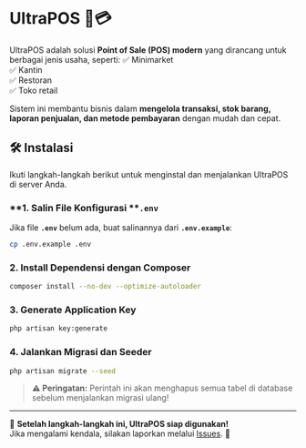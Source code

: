 # **UltraPOS** 🛒💳

UltraPOS adalah solusi **Point of Sale (POS) modern** yang dirancang untuk berbagai jenis usaha, seperti:
✅ Minimarket\
✅ Kantin\
✅ Restoran\
✅ Toko retail

Sistem ini membantu bisnis dalam **mengelola transaksi, stok barang, laporan penjualan, dan metode pembayaran** dengan mudah dan cepat.

## **🛠️ Instalasi**

Ikuti langkah-langkah berikut untuk menginstal dan menjalankan UltraPOS di server Anda.

### \*\*1. Salin File Konfigurasi \*\***`.env`**

Jika file **`.env`** belum ada, buat salinannya dari **`.env.example`**:

```sh
cp .env.example .env
```

### **2. Install Dependensi dengan Composer**

```sh
composer install --no-dev --optimize-autoloader
```

### **3. Generate Application Key**

```sh
php artisan key:generate
```

### **4. Jalankan Migrasi dan Seeder**

```sh
php artisan migrate --seed
```

> **⚠️ Peringatan:** Perintah ini akan menghapus semua tabel di database sebelum menjalankan migrasi ulang!

---

🎉 **Setelah langkah-langkah ini, UltraPOS siap digunakan!**\
Jika mengalami kendala, silakan laporkan melalui [Issues](https://github.com/username/repo/issues). 🚀

